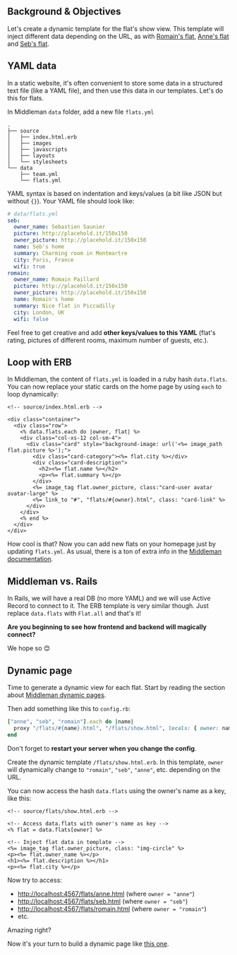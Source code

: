 ## Background & Objectives

Let's create a dynamic template for the flat's show view. This template will inject different data depending on the URL, as with [Romain's flat](http://lewagon.github.io/middleman-airbnb/flats/romain.html), [Anne's flat](http://lewagon.github.io/middleman-airbnb/flats/anne.html) and [Seb's flat](http://lewagon.github.io/middleman-airbnb/flats/seb.html).

## YAML data

In a static website, it's often convenient to store some data in a structured text file (like a YAML file), and then use this data in our templates. Let's do this for flats.

In Middleman `data` folder, add a new file `flats.yml`

```
.
├── source
│   ├── index.html.erb
│   ├── images
│   ├── javascripts
│   ├── layouts
│   └── stylesheets
└── data
    ├── team.yml
    └── flats.yml
```

YAML syntax is based on indentation and keys/values (a bit like JSON but without `{}`). Your YAML file should look like:

```yaml
# data/flats.yml
seb:
  owner_name: Sebastien Saunier
  picture: http://placehold.it/150x150
  owner_picture: http://placehold.it/150x150
  name: Seb's home
  summary: Charming room in Montmartre
  city: Paris, France
  wifi: true
romain:
  owner_name: Romain Paillard
  picture: http://placehold.it/150x150
  owner_picture: http://placehold.it/150x150
  name: Romain's home
  summary: Nice flat in Piccadilly
  city: London, UK
  wifi: false
```

Feel free to get creative and add **other keys/values to this YAML** (flat's rating, pictures of different rooms, maximum number of guests, etc.).

## Loop with ERB

In Middleman, the content of `flats.yml` is loaded in a ruby hash `data.flats`. You can now replace your static cards on the home page by using `each` to loop dynamically:

```erb
<!-- source/index.html.erb -->

<div class="container">
  <div class="row">
    <% data.flats.each do |owner, flat| %>
    <div class="col-xs-12 col-sm-4">
      <div class="card" style="background-image: url('<%= image_path flat.picture %>');">
        <div class="card-category"><%= flat.city %></div>
        <div class="card-description">
          <h2><%= flat.name %></h2>
          <p><%= flat.summary %></p>
        </div>
        <%= image_tag flat.owner_picture, class:"card-user avatar avatar-large" %>
        <%= link_to "#", "flats/#{owner}.html", class: "card-link" %>
      </div>
    </div>
    <% end %>
  </div>
</div>
```

How cool is that? Now you can add new flats on your homepage just by updating `flats.yml`. As usual, there is a ton of extra info in the [Middleman documentation](https://middlemanapp.com/advanced/data_files/).

## Middleman vs. Rails

In Rails, we will have a real DB (no more YAML) and we will use Active Record to connect to it. The ERB template is very similar though. Just replace `data.flats` with `Flat.all` and that's it!

**Are you beginning to see how frontend and backend will magically connect?**

We hope so 😊

## Dynamic page

Time to generate a dynamic view for each flat. Start by reading the section about [Middleman dynamic pages](https://middlemanapp.com/advanced/dynamic_pages/).

Then add something like this to `config.rb`:

```ruby
["anne", "seb", "romain"].each do |name|
  proxy "/flats/#{name}.html", "/flats/show.html", locals: { owner: name }, ignore: true
end
```

Don't forget to **restart your server when you change the config**.

Create the dynamic template `/flats/show.html.erb`. In this template, `owner` will dynamically change to `"romain"`, `"seb"`, `"anne"`, etc. depending on the URL.

You can now access the hash `data.flats` using the owner's name as a key, like this:

```erb
<!-- source/flats/show.html.erb -->

<!-- Access data.flats with owner's name as key -->
<% flat = data.flats[owner] %>

<!-- Inject flat data in template -->
<%= image_tag flat.owner_picture, class: "img-circle" %>
<p><%= flat.owner_name %></p>
<h1><%= flat.description %></h1>
<p><%= flat.city %></p>
```

Now try to access:

- [http://localhost:4567/flats/anne.html](http://localhost:4567/flats/anne.html) (where `owner = "anne"`)
- [http://localhost:4567/flats/seb.html](http://localhost:4567/flats/seb.html) (where `owner = "seb"`)
- [http://localhost:4567/flats/romain.html](http://localhost:4567/flats/romain.html) (where `owner = "romain"`)
- etc.

Amazing right?


Now it's your turn to build a dynamic page like [this one](http://lewagon.github.io/middleman-airbnb/flats/romain.html).
